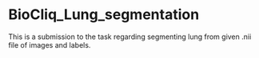 # BioCliq_Lung_segmentation

This is a submission to the task regarding segmenting lung from given .nii file of images and labels.
